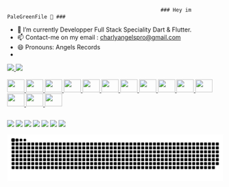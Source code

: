                                                       ### Hey im PaleGreenFile 👋 ###


 - 🔭 I’m currently Developper Full Stack Speciality Dart & Flutter.
 - 📫 Contact-me on my email : charlyangelspro@gmail.com
 - 😄 Pronouns: Angels Records
 - 
<div>
  <a href="https://github.com/PaleGreenFILE">
    <img height="150em" src="https://github-readme-stats.vercel.app/api?username=PaleGreenFILE&show_icons=true&theme=tokyonight&include_all_commits=true&count_private=true"/>
    <img height="150em" src="https://github-readme-stats.vercel.app/api/top-langs/?username=PaleGreenFILE&layout=compact&theme=tokyonight"/>
</div>

<div style="display: inline_block"><br>
    <img align"center"  height="30" width="40" src="https://cdn.jsdelivr.net/gh/devicons/devicon/icons/javascript/javascript-original.svg"/>
    <img align"center"  height="30" width="40" src="https://cdn.jsdelivr.net/gh/devicons/devicon/icons/react/react-original.svg"/>
    <img align"center"  height="30" width="40" src="https://cdn.jsdelivr.net/gh/devicons/devicon/icons/nodejs/nodejs-original.svg">
    <img align"center"  height="30" width="40" src="https://cdn.jsdelivr.net/gh/devicons/devicon/icons/html5/html5-original.svg">
    <img align"center"  height="30" width="40" src="https://cdn.jsdelivr.net/gh/devicons/devicon/icons/css3/css3-original.svg">
    <img align"center"  height="30" width="40" src="https://cdn.jsdelivr.net/gh/devicons/devicon/icons/python/python-original.svg">
    <img align"center"  height="30" width="40" src="https://cdn.jsdelivr.net/gh/devicons/devicon/icons/csharp/csharp-original.svg">
    <img align"center"  height="30" width="40" src="https://cdn.jsdelivr.net/gh/devicons/devicon/icons/dart/dart-original.svg">
    <img align"center"  height="30" width="40" src="https://cdn.jsdelivr.net/gh/devicons/devicon/icons/flutter/flutter-original.svg">
    <img align"center"  height="30" width="40" src="https://cdn.jsdelivr.net/gh/devicons/devicon/icons/android/android-original-wordmark.svg">
    <img align"center"  height="30" width="40" src="https://cdn.jsdelivr.net/gh/devicons/devicon/icons/wordpress/wordpress-original.svg">
    <img align"center"  height="30" width="40" src="https://cdn.jsdelivr.net/gh/devicons/devicon/icons/vscode/vscode-original.svg">
    <img align"center"  height="30" width="40" src="https://cdn.jsdelivr.net/gh/devicons/devicon/icons/php/php-original.svg">
    <img align"center"  height="30" width="40" src="https://cdn.jsdelivr.net/gh/devicons/devicon/icons/firebase/firebase-plain-wordmark.svg">
  
   
</div>
  
  ##
  
  <div>
    <a href="https://www.youtube.com/channel/UCb8yfOchZyO9C42KkRbE59w" target="_blank"><img src="https://img.shields.io/badge/YouTube-FF0000?style=for-the-badge&logo=youtube&logoColor=white" target="_blank"></a>
    <a href="https://www.instagram.com/charly.angels2a/" target="_blank"><img src="https://img.shields.io/badge/Instagram-E4405F?style=for-the-badge&logo=instagram&logoColor=white" target="_blank"></a>
    <a href="https://www.twitch.tv/wolfking__tv" target="_blank"><img src="https://img.shields.io/badge/Twitch-9146FF?style=for-the-badge&logo=twitch&logoColor=white" target="_blank"></a>
    <a href="https://discord.gg/qpAYQ73hrF" target="_blank"><img src="https://img.shields.io/badge/Discord-7289DA?style=for-the-badge&logo=discord&logoColor=white" target="_blank"></a>
    <a href="mailto:charlyangelspro@gmail.com" target="_blank"><img src="https://img.shields.io/badge/Gmail-D14836?style=for-the-badge&logo=gmail&logoColor=white" target="_blank"></a>
    <a href="https://www.facebook.com/charly.angelsperso/" target="_blank"><img src="https://img.shields.io/badge/Facebook-1877F2?style=for-the-badge&logo=facebook&logoColor=white" target="_blank"></a>
    <a href="https://www.linkedin.com/in/charly-angels-84a495222/" target="_blank"><img src="https://img.shields.io/badge/LinkedIn-0077B5?style=for-the-badge&logo=linkedin&logoColor=white" target="_blank"></a>
  
    
  ![snake svg](https://github.com/PaleGreenFILE/PaleGreenFile/blob/output/github-contribution-grid-snake.svg)
    
  </div>


